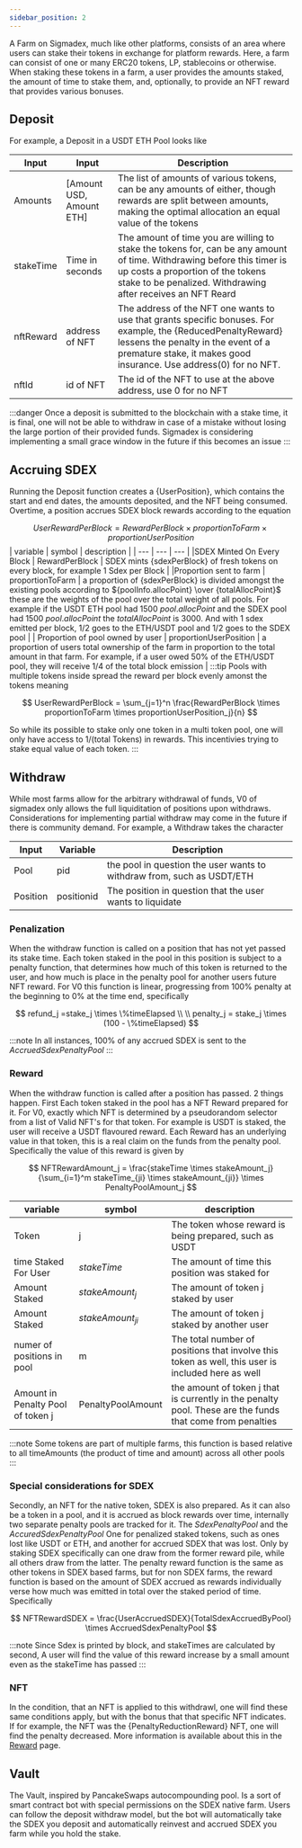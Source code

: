```yaml
---
sidebar_position: 2
---
```


A Farm on Sigmadex, much like other platforms, consists of an area where users can stake their tokens in exchange for platform rewards. Here, a farm can consist of one or many ERC20 tokens, LP, stablecoins or otherwise.  When staking these tokens in a farm, a user provides the amounts staked, the amount of time to stake them, and, optionally, to provide an NFT reward that provides various bonuses.

## Deposit
For example, a Deposit in a USDT ETH Pool looks like

| Input | Input  | Description |
| --- | --- | --- |
| Amounts | [Amount USD, Amount ETH] | The list of amounts of various tokens, can be any amounts of either, though rewards are split between amounts, making the optimal allocation an equal value of the tokens
| stakeTime | Time in seconds  | The amount of time you are willing to stake the tokens for, can be any amount of time. Withdrawing before this timer is up costs a proportion of the tokens stake to be penalized.  Withdrawing after receives an NFT Reard
| nftReward | address of NFT | The address of the NFT one wants to use that grants specific bonuses.  For example, the {ReducedPenaltyReward} lessens the penalty in the event of a premature stake, it makes good insurance.  Use address(0) for no NFT.
| nftId | id of NFT | The id of the NFT to use at the above address, use 0 for no NFT |

:::danger
Once a deposit is submitted to the blockchain with a stake time, it is final, one will not be able to withdraw in case of a mistake without losing the large portion of their provided funds.  Sigmadex is considering implementing a small grace window in the future if this becomes an issue
:::

## Accruing SDEX
Running the Deposit function creates a {UserPosition}, which contains the start and end dates, the amounts deposited, and the NFT being consumed. Overtime, a position accrues SDEX block rewards according to the equation

$$
UserRewardPerBlock = RewardPerBlock \times proportionToFarm \times proportionUserPosition
$$
| variable | symbol | description |
| --- | --- | --- |
|SDEX Minted On Every Block | RewardPerBlock | SDEX mints {sdexPerBlock} of fresh tokens on every block, for example 1 Sdex per Block |
|Proportion sent to farm | proportionToFarm | a proportion of {sdexPerBlock} is divided amongst the existing pools according to ${poolInfo.allocPoint} \over {totalAllocPoint}$ these are the weights of the pool over the total weight of all pools.  For example if the USDT ETH pool had 1500 $pool.allocPoint$ and the SDEX pool had 1500 $pool.allocPoint$ the $totalAllocPoint$ is 3000. And with 1 sdex emitted per block, 1/2 goes to the ETH/USDT pool and 1/2 goes to the SDEX pool |
| Proportion of pool owned by user | proportionUserPosition | a proportion of users total ownership of the farm in proportion to the total amount in that farm.  For example, if a user owed 50% of the ETH/USDT pool, they will receive 1/4 of the total block emission |
:::tip
Pools with multiple tokens inside spread the reward per block evenly amonst the tokens meaning

$$
UserRewardPerBlock = \sum_{j=1}^n \frac{RewardPerBlock \times proportionToFarm \times proportionUserPosition_j}{n}
$$

So while its possible to stake only one token in a multi token pool, one will only have access to 1/(total Tokens) in rewards.  This incentivies trying to stake equal value of each token.
:::

## Withdraw

While most farms allow for the arbitrary withdrawal of funds, V0 of sigmadex only allows the full liquiditation of positions upon withdraws.  Considerations for implementing partial withdraw may come in the future if there is community demand. For example, a Withdraw takes the character

| Input | Variable | Description |
| --- | --- | --- |
| Pool | pid | the pool in question the user wants to withdraw from, such as USDT/ETH |
| Position | positionid | The position in question that the user wants to liquidate |

### Penalization
When the withdraw function is called on a position that has not yet passed its stake time.  Each token staked in the pool in this position is subject to a penalty function, that determines how much of this token is returned to the user, and how much is place in the penalty pool for another users future NFT reward. For V0 this function is linear, progressing from 100% penalty at the beginning to 0% at the time end, specifically

$$
  refund_j =stake_j \times \%timeElapsed \\ \\
  penalty_j = stake_j \times (100 - \%timeElapsed)
$$

:::note
In all instances, 100% of any accrued SDEX is sent to the $AccruedSdexPenaltyPool$
:::


### Reward
When the withdraw function is called after a position has passed.  2 things happen.  First Each token staked in the pool has a NFT Reward prepared for it. For V0, exactly which NFT is determined by a pseudorandom selector from a list of Valid NFT's for that token.  For example is USDT is staked, the user will receive a USDT flavoured reward.  Each Reward has an underlying value in that token, this is a real claim on the funds from the penalty pool. Specifically the value of this reward is given by

$$
  NFTRewardAmount_j = \frac{stakeTime \times stakeAmount_j}{\sum_{i=1}^m stakeTime_{ji} \times  stakeAmount_{ji}} \times PenaltyPoolAmount_j
$$   


| variable | symbol | description |
| --- | --- | --- |
| Token | j | The token whose reward is being prepared, such as USDT |
|time Staked For User | $stakeTime$ | The amount of time this position was staked for |
| Amount Staked | $stakeAmount_j$ | The amount of token j staked by user |
| Amount Staked | $stakeAmount_{ji}$ | The amount of token j staked by another user |
| numer of positions in pool | m | The total number of positions that involve this token as well, this user is included here as well |
| Amount in Penalty Pool of token j| PenaltyPoolAmount | the amount of token j that is currently in the penalty pool.  These are the funds that come from penalties |

:::note
Some tokens are part of multiple farms, this function is based relative to all timeAmounts (the product of time and amount) across all other pools
:::

### Special considerations for SDEX
Secondly, an NFT for the native token, SDEX is also prepared.  As it can also be a token in a pool, and it is accrued as block rewards over time, internally two separate penalty pools are tracked for it. The $SdexPenaltyPool$ and the $AccuredSdexPenaltyPool$  One for penalized staked tokens, such as ones lost like USDT or ETH, and another for accrued SDEX that was lost. Only by staking SDEX specifically can one draw from the former reward pile, while all others draw from the latter.  The penalty reward function is the same as other tokens in SDEX based farms, but for non SDEX farms, the reward function is based on the amount of SDEX accrued as rewards individually verse how much was emitted in total over the staked period of time.  Specifically

$$
   NFTRewardSDEX = \frac{UserAccruedSDEX}{TotalSdexAccruedByPool} \times AccruedSdexPenaltyPool 
$$

:::note
  Since Sdex is printed by block, and stakeTimes are calculated by second, A user will find the value of this reward increase by a small amount even as the stakeTime has passed
:::

### NFT
In the condition, that an NFT is applied to this withdrawl, one will find these same conditions apply, but with the bonus that that specific NFT indicates.  If for example, the NFT was the {PenaltyReductionReward} NFT, one will find the penalty decreased. More information is available about this in the [Reward](./Rewards) page.

## Vault

The Vault, inspired by PancakeSwaps autocompounding pool. Is a sort of smart contract bot with special permissions on the SDEX native farm.  Users can follow the deposit withdraw model, but the bot will automatically take the SDEX you deposit and automatically reinvest and accrued SDEX you farm while you hold the stake.



